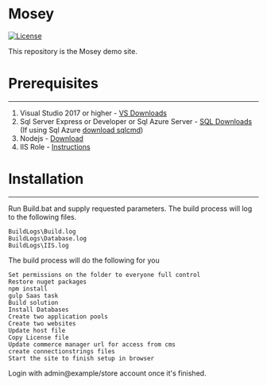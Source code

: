 ﻿Mosey
===========
[![License](http://img.shields.io/:license-apache-blue.svg?style=flat-square)](http://www.apache.org/licenses/LICENSE-2.0.html)

This repository is the Mosey demo site.

# Prerequisites
-------------

1. Visual Studio 2017 or higher - [VS Downloads](https://visualstudio.microsoft.com/downloads/)
2. Sql Server Express or Developer or Sql Azure Server - [SQL Downloads](https://www.microsoft.com/en-us/sql-server/sql-server-downloads) (If using Sql Azure [download sqlcmd](https://docs.microsoft.com/en-us/sql/tools/sqlcmd-utility?view=sql-server-2017))
3. Nodejs - [Download](https://nodejs.org/en/download/)
3. IIS Role - [Instructions](https://help.k2.com/onlinehelp/k2blackpearl/icg/4.7/default.htm#Con_Role_Services_IIS.htm)

# Installation
------------

Run Build.bat and supply requested parameters. The build process will log to the following files.

```
BuildLogs\Build.log
BuildLogs\Database.log
BuildLogs\IIS.log
```

The build process will do the following for you

```
Set permissions on the folder to everyone full control
Restore nuget packages
npm install
gulp Saas task
Build solution
Install Databases
Create two application pools
Create two websites
Update host file
Copy License file
Update commerce manager url for access from cms
create connectionstrings files
Start the site to finish setup in browser
```

Login with admin@example/store account once it's finished.